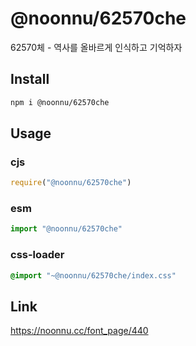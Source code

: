 # @noonnu/62570che
62570체 - 역사를 올바르게 인식하고 기억하자

## Install
```sh
npm i @noonnu/62570che
```
## Usage
### cjs
```js
require("@noonnu/62570che")
```
### esm
```js
import "@noonnu/62570che"
```
### css-loader
```css
@import "~@noonnu/62570che/index.css"
```

## Link
https://noonnu.cc/font_page/440